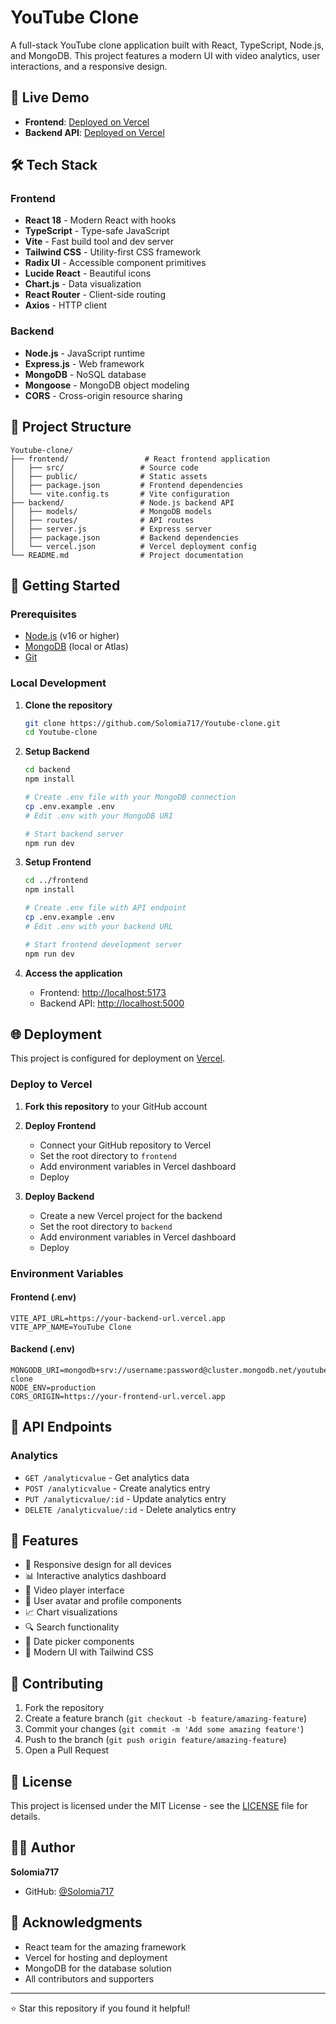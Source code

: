 # YouTube Clone

A full-stack YouTube clone application built with React, TypeScript, Node.js, and MongoDB. This project features a modern UI with video analytics, user interactions, and a responsive design.

## 🚀 Live Demo

- **Frontend**: [Deployed on Vercel](https://analyticview.vercel.app/)
- **Backend API**: [Deployed on Vercel](https://youtubeclone-5171.onrender.com)

## 🛠️ Tech Stack

### Frontend
- **React 18** - Modern React with hooks
- **TypeScript** - Type-safe JavaScript
- **Vite** - Fast build tool and dev server
- **Tailwind CSS** - Utility-first CSS framework
- **Radix UI** - Accessible component primitives
- **Lucide React** - Beautiful icons
- **Chart.js** - Data visualization
- **React Router** - Client-side routing
- **Axios** - HTTP client

### Backend
- **Node.js** - JavaScript runtime
- **Express.js** - Web framework
- **MongoDB** - NoSQL database
- **Mongoose** - MongoDB object modeling
- **CORS** - Cross-origin resource sharing

## 📁 Project Structure

```
Youtube-clone/
├── frontend/                 # React frontend application
│   ├── src/                 # Source code
│   ├── public/              # Static assets
│   ├── package.json         # Frontend dependencies
│   └── vite.config.ts       # Vite configuration
├── backend/                 # Node.js backend API
│   ├── models/              # MongoDB models
│   ├── routes/              # API routes
│   ├── server.js            # Express server
│   ├── package.json         # Backend dependencies
│   └── vercel.json          # Vercel deployment config
└── README.md                # Project documentation
```

## 🚀 Getting Started

### Prerequisites

- [Node.js](https://nodejs.org/en/) (v16 or higher)
- [MongoDB](https://www.mongodb.com/) (local or Atlas)
- [Git](https://git-scm.com/)

### Local Development

1. **Clone the repository**
   ```bash
   git clone https://github.com/Solomia717/Youtube-clone.git
   cd Youtube-clone
   ```

2. **Setup Backend**
   ```bash
   cd backend
   npm install

   # Create .env file with your MongoDB connection
   cp .env.example .env
   # Edit .env with your MongoDB URI

   # Start backend server
   npm run dev
   ```

3. **Setup Frontend**
   ```bash
   cd ../frontend
   npm install

   # Create .env file with API endpoint
   cp .env.example .env
   # Edit .env with your backend URL

   # Start frontend development server
   npm run dev
   ```

4. **Access the application**
   - Frontend: [http://localhost:5173](http://localhost:5173)
   - Backend API: [http://localhost:5000](http://localhost:5000)

## 🌐 Deployment

This project is configured for deployment on [Vercel](https://vercel.com/).

### Deploy to Vercel

1. **Fork this repository** to your GitHub account

2. **Deploy Frontend**
   - Connect your GitHub repository to Vercel
   - Set the root directory to `frontend`
   - Add environment variables in Vercel dashboard
   - Deploy

3. **Deploy Backend**
   - Create a new Vercel project for the backend
   - Set the root directory to `backend`
   - Add environment variables in Vercel dashboard
   - Deploy

### Environment Variables

#### Frontend (.env)
```env
VITE_API_URL=https://your-backend-url.vercel.app
VITE_APP_NAME=YouTube Clone
```

#### Backend (.env)
```env
MONGODB_URI=mongodb+srv://username:password@cluster.mongodb.net/youtube-clone
NODE_ENV=production
CORS_ORIGIN=https://your-frontend-url.vercel.app
```

## 📝 API Endpoints

### Analytics
- `GET /analyticvalue` - Get analytics data
- `POST /analyticvalue` - Create analytics entry
- `PUT /analyticvalue/:id` - Update analytics entry
- `DELETE /analyticvalue/:id` - Delete analytics entry

## 🎨 Features

- 📱 Responsive design for all devices
- 📊 Interactive analytics dashboard
- 🎥 Video player interface
- 👤 User avatar and profile components
- 📈 Chart visualizations
- 🔍 Search functionality
- 📅 Date picker components
- 🎯 Modern UI with Tailwind CSS

## 🤝 Contributing

1. Fork the repository
2. Create a feature branch (`git checkout -b feature/amazing-feature`)
3. Commit your changes (`git commit -m 'Add some amazing feature'`)
4. Push to the branch (`git push origin feature/amazing-feature`)
5. Open a Pull Request

## 📄 License

This project is licensed under the MIT License - see the [LICENSE](LICENSE) file for details.

## 👨‍💻 Author

**Solomia717**
- GitHub: [@Solomia717](https://github.com/Solomia717)

## 🙏 Acknowledgments

- React team for the amazing framework
- Vercel for hosting and deployment
- MongoDB for the database solution
- All contributors and supporters

---

⭐ Star this repository if you found it helpful!